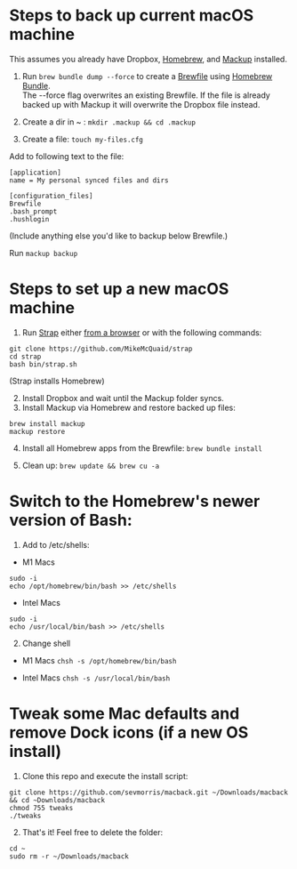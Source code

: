 # Steps to back up current macOS machine

This assumes you already have Dropbox, [Homebrew](https://brew.sh/), and [Mackup](https://github.com/lra/mackup) installed.

1) Run `brew bundle dump --force` to create a [Brewfile](https://github.com/Homebrew/homebrew-bundle) using [Homebrew Bundle](https://docs.brew.sh/Manpage#bundle-subcommand).<br>
The --force flag overwrites an existing Brewfile. If the file is already backed up with Mackup it will overwrite the Dropbox file instead.

2) Create a dir in ~ :
`mkdir .mackup && cd .mackup`

3) Create a file:
`touch my-files.cfg`

Add to following text to the file:

```
[application]
name = My personal synced files and dirs

[configuration_files]
Brewfile
.bash_prompt
.hushlogin
```
(Include anything else you'd like to backup below Brewfile.)

Run `mackup backup`


# Steps to set up a new macOS machine

1) Run [Strap](https://macos-strap.herokuapp.com/) either [from a browser](https://macos-strap.herokuapp.com/) or with the following commands:

```
git clone https://github.com/MikeMcQuaid/strap
cd strap
bash bin/strap.sh
```

(Strap installs Homebrew)

2) Install Dropbox and wait until the Mackup folder syncs.
3) Install Mackup via Homebrew and restore backed up files:

```
brew install mackup
mackup restore
```

4) Install all Homebrew apps from the Brewfile:
 `brew bundle install`

5) Clean up:
`brew update && brew cu -a`

# Switch to the Homebrew's newer version of Bash:

1) Add to /etc/shells:

- M1 Macs

```
sudo -i
echo /opt/homebrew/bin/bash >> /etc/shells
```

- Intel Macs

```
sudo -i
echo /usr/local/bin/bash >> /etc/shells
```

2) Change shell

- M1 Macs
`chsh -s /opt/homebrew/bin/bash`

- Intel Macs
`chsh -s /usr/local/bin/bash`


# Tweak some Mac defaults and remove Dock icons (if a new OS install)

1) Clone this repo and execute the install script:

```
git clone https://github.com/sevmorris/macback.git ~/Downloads/macback && cd ~Downloads/macback
chmod 755 tweaks
./tweaks
```

2) That's it! Feel free to delete the folder:

```
cd ~
sudo rm -r ~/Downloads/macback
```
